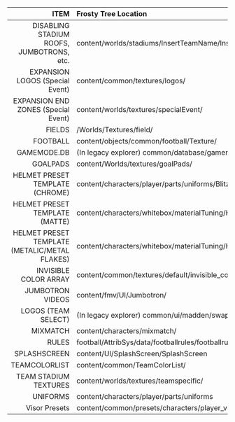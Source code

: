 |ITEM|Frosty Tree Location|
|-:|:-|
|DISABLING STADIUM ROOFS, JUMBOTRONS, etc. | content/worlds/stadiums/InsertTeamName/InsertTeamName/MeshVariationDb|
|EXPANSION LOGOS (Special Event) | content/common/textures/logos/|
|EXPANSION END ZONES (Special Event) | content/worlds/textures/specialEvent/|
|FIELDS | /Worlds/Textures/field/|
|FOOTBALL | content/objects/common/football/Texture/|
|GAMEMODE.DB | (In legacy explorer) common/database/gamemodes/gamemode.db|
|GOALPADS | content/Worlds/textures/goalPads/|
|HELMET PRESET TEMPLATE (CHROME) | content/characters/player/parts/uniforms/Blitz/2018/MBZ_HELMET_2018_PREBLU_preset|
|HELMET PRESET TEMPLATE (MATTE) | content/characters/whitebox/materialTuning/Helmets/helmet_preset_basicMatte|
|HELMET PRESET TEMPLATE (METALIC/METAL FLAKES) | content/characters/whitebox/materialTuning/Helmets/helmet_preset_metalFleckLarge|
|INVISIBLE COLOR ARRAY | content/common/textures/default/invisible_color_array|
|JUMBOTRON VIDEOS | content/fmv/UI/Jumbotron/|
|LOGOS (TEAM SELECT) | (In legacy explorer) common/ui/madden/swappables/teamlogos.ast|
|MIXMATCH | content/characters/mixmatch/|
|RULES | football/AttribSys/data/footballrules/footballrules/|
|SPLASHSCREEN | content/UI/SplashScreen/SplashScreen|
|TEAMCOLORLIST | content/common/TeamColorList/|
|TEAM STADIUM TEXTURES | content/worlds/textures/teamspecific/|
|UNIFORMS | content/characters/player/parts/uniforms|
|Visor Presets | content/common/presets/characters/player_visor_(visor type)_preset|
